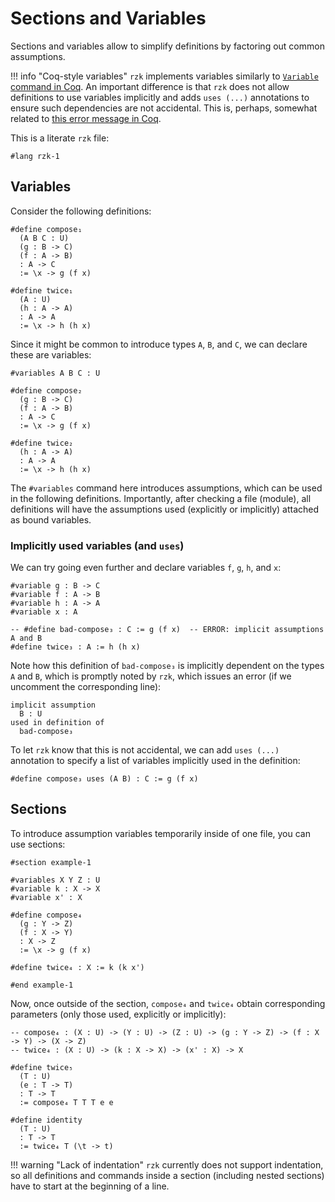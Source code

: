 # Sections and Variables

Sections and variables allow to simplify definitions by factoring out common assumptions.

!!! info "Coq-style variables"
    `rzk` implements variables similarly to
    <a href="https://coq.inria.fr/refman/language/core/assumptions.html#coq:cmd.Variable" target="_blank">`Variable` command in Coq</a>.
    An important difference is that `rzk` does not allow definitions to use variables implicitly and adds `uses (...)` annotations to ensure such dependencies are not accidental.
    This is, perhaps, somewhat related to <a href="https://coq.inria.fr/refman/proofs/writing-proofs/equality.html#coq:exn.Section-variable-‘ident’-occurs-implicitly-in-global-declaration-‘qualid’-present-in-hypothesis-‘ident’" target="_blank">this error message in Coq</a>.

This is a literate `rzk` file:

```rzk
#lang rzk-1
```

## Variables

Consider the following definitions:

```rzk
#define compose₁
  (A B C : U)
  (g : B -> C)
  (f : A -> B)
  : A -> C
  := \x -> g (f x)

#define twice₁
  (A : U)
  (h : A -> A)
  : A -> A
  := \x -> h (h x)
```

Since it might be common to introduce types `A`, `B`, and `C`, we can declare these are variables:

```rzk
#variables A B C : U

#define compose₂
  (g : B -> C)
  (f : A -> B)
  : A -> C
  := \x -> g (f x)

#define twice₂
  (h : A -> A)
  : A -> A
  := \x -> h (h x)
```

The `#variables` command here introduces assumptions, which can be used in the following definitions. Importantly, after checking a file (module), all definitions will have the assumptions used (explicitly or implicitly) attached as bound variables.

### Implicitly used variables (and `uses`)

We can try going even further and declare variables `f`, `g`, `h`, and `x`:

```rzk
#variable g : B -> C
#variable f : A -> B
#variable h : A -> A
#variable x : A

-- #define bad-compose₃ : C := g (f x)  -- ERROR: implicit assumptions A and B
#define twice₃ : A := h (h x)
```

Note how this definition of `bad-compose₃` is implicitly dependent on the types `A` and `B`, which is promptly noted by `rzk`, which issues an error (if we uncomment the corresponding line):

```text
implicit assumption
  B : U
used in definition of
  bad-compose₃
```

To let `rzk` know that this is not accidental, we can add `uses (...)` annotation to specify a list of variables implicitly used in the definition:

```rzk
#define compose₃ uses (A B) : C := g (f x)
```

## Sections

To introduce assumption variables temporarily inside of one file, you can use sections:

```rzk
#section example-1

#variables X Y Z : U
#variable k : X -> X
#variable x' : X

#define compose₄
  (g : Y -> Z)
  (f : X -> Y)
  : X -> Z
  := \x -> g (f x)

#define twice₄ : X := k (k x')

#end example-1
```

Now, once outside of the section, `compose₄` and `twice₄` obtain corresponding parameters
(only those used, explicitly or implicitly):

```rzk
-- compose₄ : (X : U) -> (Y : U) -> (Z : U) -> (g : Y -> Z) -> (f : X -> Y) -> (X -> Z)
-- twice₄ : (X : U) -> (k : X -> X) -> (x' : X) -> X

#define twice₅
  (T : U)
  (e : T -> T)
  : T -> T
  := compose₄ T T T e e

#define identity
  (T : U)
  : T -> T
  := twice₄ T (\t -> t)
```

!!! warning "Lack of indentation"
    `rzk` currently does not support indentation, so all definitions and commands inside a section (including nested sections) have to start at the beginning of a line.
